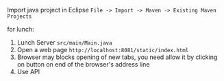 Import java project in Eclipse
`File -> Import -> Maven -> Existing Maven Projects`

for lunch: 
1. Lunch Server `src/main/Main.java`
2. Open a web page `http://localhost:8081/static/index.html`
3. Browser may blocks opening of new tabs, you need allow it by clicking on button on end of the browser's address line
4. Use API
